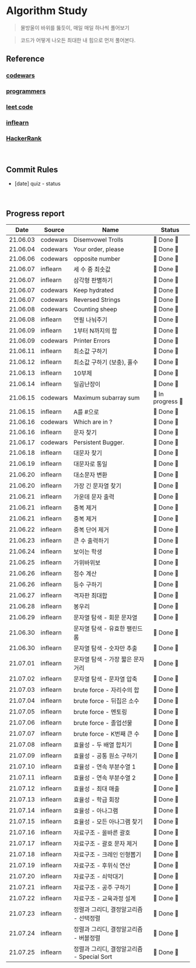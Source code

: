 # Algorithm Study

> 물방울이 바위를 뚫듯이, 매일 매일 하나씩 풀어보기

> 코드가 어떻게 나오든 최대한 내 힘으로 먼저 풀어본다.

## Reference

### [codewars](https://www.codewars.com/dashboard)

### [programmers](https://programmers.co.kr/)

### [leet code](https://leetcode.com/)

### [inflearn](https://www.inflearn.com/)

### [HackerRank](https://www.hackerrank.com/dashboard)

</br>

## Commit Rules

- [date] quiz - status

</br>

## Progress report

|   Date   | Source   | Name                                       | Status            |
| :------: | -------- | ------------------------------------------ | ----------------- |
| 21.06.03 | codewars | Disemvowel Trolls                          | 🎉 Done 🎉        |
| 21.06.04 | codewars | Your order, please                         | 🎉 Done 🎉        |
| 21.06.06 | codewars | opposite number                            | 🎉 Done 🎉        |
| 21.06.07 | inflearn | 세 수 중 최솟값                            | 🎉 Done 🎉        |
| 21.06.07 | inflearn | 삼각형 판별하기                            | 🎉 Done 🎉        |
| 21.06.07 | codewars | Keep hydrated                              | 🎉 Done 🎉        |
| 21.06.07 | codewars | Reversed Strings                           | 🎉 Done 🎉        |
| 21.06.08 | codewars | Counting sheep                             | 🎉 Done 🎉        |
| 21.06.08 | inflearn | 연필 나눠주기                              | 🎉 Done 🎉        |
| 21.06.09 | inflearn | 1부터 N까지의 합                           | 🎉 Done 🎉        |
| 21.06.09 | codewars | Printer Errors                             | 🎉 Done 🎉        |
| 21.06.11 | inflearn | 최소값 구하기                              | 🎉 Done 🎉        |
| 21.06.12 | inflearn | 최소값 구하기 (보충), 홀수                 | 🎉 Done 🎉        |
| 21.06.13 | inflearn | 10부제                                     | 🎉 Done 🎉        |
| 21.06.14 | inflearn | 일곱난장이                                 | 🎉 Done 🎉        |
| 21.06.15 | codewars | Maximum subarray sum                       | 👻 In progress 👻 |
| 21.06.15 | inflearn | A를 #으로                                  | 🎉 Done 🎉        |
| 21.06.16 | codewars | Which are in ?                             | 🎉 Done 🎉        |
| 21.06.16 | inflearn | 문자 찾기                                  | 🎉 Done 🎉        |
| 21.06.17 | codewars | Persistent Bugger.                         | 🎉 Done 🎉        |
| 21.06.18 | inflearn | 대문자 찾기                                | 🎉 Done 🎉        |
| 21.06.19 | inflearn | 대문자로 통일                              | 🎉 Done 🎉        |
| 21.06.20 | inflearn | 대소문자 변환                              | 🎉 Done 🎉        |
| 21.06.20 | inflearn | 가장 긴 문자열 찾기                        | 🎉 Done 🎉        |
| 21.06.21 | inflearn | 가운데 문자 출력                           | 🎉 Done 🎉        |
| 21.06.21 | inflearn | 중복 제거                                  | 🎉 Done 🎉        |
| 21.06.21 | inflearn | 중복 제거                                  | 🎉 Done 🎉        |
| 21.06.22 | inflearn | 중복 단어 제거                             | 🎉 Done 🎉        |
| 21.06.23 | inflearn | 큰 수 출력하기                             | 🎉 Done 🎉        |
| 21.06.24 | inflearn | 보이는 학생                                | 🎉 Done 🎉        |
| 21.06.25 | inflearn | 가위바위보                                 | 🎉 Done 🎉        |
| 21.06.26 | inflearn | 점수 계산                                  | 🎉 Done 🎉        |
| 21.06.26 | inflearn | 등수 구하기                                | 🎉 Done 🎉        |
| 21.06.27 | inflearn | 격자판 최대합                              | 🎉 Done 🎉        |
| 21.06.28 | inflearn | 봉우리                                     | 🎉 Done 🎉        |
| 21.06.29 | inflearn | 문자열 탐색 - 회문 문자열                  | 🎉 Done 🎉        |
| 21.06.30 | inflearn | 문자열 탐색 - 유효한 팰린드롬              | 🎉 Done 🎉        |
| 21.06.30 | inflearn | 문자열 탐색 - 숫자만 추출                  | 🎉 Done 🎉        |
| 21.07.01 | inflearn | 문자열 탐색 - 가장 짧은 문자거리           | 🎉 Done 🎉        |
| 21.07.02 | inflearn | 문자열 탐색 - 문자열 압축                  | 🎉 Done 🎉        |
| 21.07.03 | inflearn | brute force - 자리수의 합                  | 🎉 Done 🎉        |
| 21.07.04 | inflearn | brute force - 뒤집은 소수                  | 🎉 Done 🎉        |
| 21.07.05 | inflearn | brute force - 멘토링                       | 🎉 Done 🎉        |
| 21.07.06 | inflearn | brute force - 졸업선물                     | 🎉 Done 🎉        |
| 21.07.07 | inflearn | brute force - K번째 큰 수                  | 🎉 Done 🎉        |
| 21.07.08 | inflearn | 효율성 - 두 배열 합치기                    | 🎉 Done 🎉        |
| 21.07.09 | inflearn | 효율성 - 공통 원소 구하기                  | 🎉 Done 🎉        |
| 21.07.10 | inflearn | 효율성 - 연속 부분수열 1                   | 🎉 Done 🎉        |
| 21.07.11 | inflearn | 효율성 - 연속 부분수열 2                   | 🎉 Done 🎉        |
| 21.07.12 | inflearn | 효율성 - 최대 매출                         | 🎉 Done 🎉        |
| 21.07.13 | inflearn | 효율성 - 학급 회장                         | 🎉 Done 🎉        |
| 21.07.14 | inflearn | 효율성 - 아나그램                          | 🎉 Done 🎉        |
| 21.07.15 | inflearn | 효율성 - 모든 아나그램 찾기                | 🎉 Done 🎉        |
| 21.07.16 | inflearn | 자료구조 - 올바른 괄호                     | 🎉 Done 🎉        |
| 21.07.17 | inflearn | 자료구조 - 괄호 문자 제거                  | 🎉 Done 🎉        |
| 21.07.18 | inflearn | 자료구조 - 크레인 인형뽑기                 | 🎉 Done 🎉        |
| 21.07.19 | inflearn | 자료구조 - 후위식 연산                     | 🎉 Done 🎉        |
| 21.07.20 | inflearn | 자료구조 - 쇠막대기                        | 🎉 Done 🎉        |
| 21.07.21 | inflearn | 자료구조 - 공주 구하기                     | 🎉 Done 🎉        |
| 21.07.22 | inflearn | 자료구조 - 교육과정 설계                   | 🎉 Done 🎉        |
| 21.07.23 | inflearn | 정렬과 그리디, 결정알고리즘 - 선택정렬     | 🎉 Done 🎉        |
| 21.07.24 | inflearn | 정렬과 그리디, 결정알고리즘 - 버블정렬     | 🎉 Done 🎉        |
| 21.07.25 | inflearn | 정렬과 그리디, 결정알고리즘 - Special Sort | 🎉 Done 🎉        |
